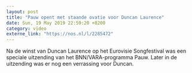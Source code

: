 ```yaml
---
layout: post
title: "Pauw opent met staande ovatie voor Duncan Laurence"
date: Sun, 19 May 2019 22:59:20 +0200
category: video
externe_link: "https://nos.nl/l/2285472"
---
```


Na de winst van Duncan Laurence op het Eurovisie Songfestival was een speciale uitzending van het BNN/VARA-programma Pauw. Later in de uitzending was er nog een verrassing voor Duncan.
